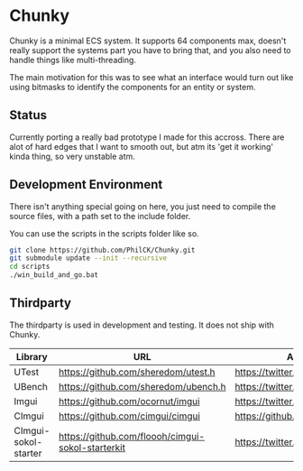 # Chunky

Chunky is a minimal ECS system. It supports 64 components max, doesn't 
really support the systems part you have to bring that, and you also need to
handle things like multi-threading.

The main motivation for this was to see what an interface would turn out like
using bitmasks to identify the components for an entity or system.

## Status

Currently porting a really bad prototype I made for this accross. There are alot
of hard edges that I want to smooth out, but atm its 'get it working' kinda
thing, so very unstable atm.

## Development Environment

There isn't anything special going on here, you just need to compile the source
files, with a path set to the include folder.

You can use the scripts in the scripts folder like so.

```bash
git clone https://github.com/PhilCK/Chunky.git
git submodule update --init --recursive
cd scripts
./win_build_and_go.bat
```

## Thirdparty

The thirdparty is used in development and testing. It does not ship with Chunky.

Library | URL                                  | Author
--------|--------------------------------------|-----------------------------
UTest   | https://github.com/sheredom/utest.h  | https://twitter.com/sheredom
UBench  | https://github.com/sheredom/ubench.h | https://twitter.com/sheredom
Imgui   | https://github.com/ocornut/imgui     | https://twitter.com/ocornut
CImgui  | https://github.com/cimgui/cimgui     | https://github.com/sonoro1234
CImgui-sokol-starter | https://github.com/floooh/cimgui-sokol-starterkit | https://twitter.com/FlohOfWoe
